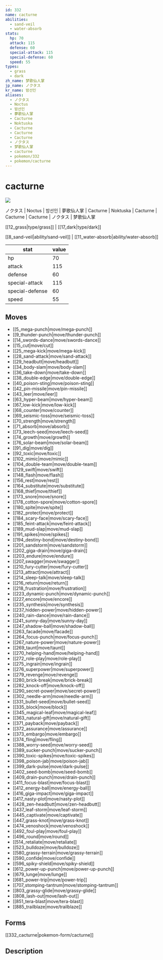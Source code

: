 ```yaml
---
id: 332
name: cacturne
abilities:
  - sand-veil
  - water-absorb
stats:
  hp: 70
  attack: 115
  defense: 60
  special-attack: 115
  special-defense: 60
  speed: 55
types:
  - grass
  - dark
zh_name: 梦歌仙人掌
jp_name: ノクタス
kr_name: 밤선인
aliases:
  - ノクタス
  - Noctus
  - 밤선인
  - 夢歌仙人掌
  - Cacturne
  - Noktuska
  - Cacturne
  - Cacturne
  - Cacturne
  - ノクタス
  - 梦歌仙人掌
  - cacturne
  - pokemon/332
  - pokemon/cacturne
---
```

# cacturne

![](https://raw.githubusercontent.com/PokeAPI/sprites/master/sprites/pokemon/332.png)

ノクタス | Noctus | 밤선인 | 夢歌仙人掌 | Cacturne | Noktuska | Cacturne | Cacturne | Cacturne | ノクタス | 梦歌仙人掌

[[12_grass|type/grass]] | [[17_dark|type/dark]]

[[8_sand-veil|ability/sand-veil]] | [[11_water-absorb|ability/water-absorb]]

|stat|value|
|---|---|
|hp|70|
|attack|115|
|defense|60|
|special-attack|115|
|special-defense|60|
|speed|55|


## Moves

- [[5_mega-punch|move/mega-punch]]
- [[9_thunder-punch|move/thunder-punch]]
- [[14_swords-dance|move/swords-dance]]
- [[15_cut|move/cut]]
- [[25_mega-kick|move/mega-kick]]
- [[28_sand-attack|move/sand-attack]]
- [[29_headbutt|move/headbutt]]
- [[34_body-slam|move/body-slam]]
- [[36_take-down|move/take-down]]
- [[38_double-edge|move/double-edge]]
- [[40_poison-sting|move/poison-sting]]
- [[42_pin-missile|move/pin-missile]]
- [[43_leer|move/leer]]
- [[63_hyper-beam|move/hyper-beam]]
- [[67_low-kick|move/low-kick]]
- [[68_counter|move/counter]]
- [[69_seismic-toss|move/seismic-toss]]
- [[70_strength|move/strength]]
- [[71_absorb|move/absorb]]
- [[73_leech-seed|move/leech-seed]]
- [[74_growth|move/growth]]
- [[76_solar-beam|move/solar-beam]]
- [[91_dig|move/dig]]
- [[92_toxic|move/toxic]]
- [[102_mimic|move/mimic]]
- [[104_double-team|move/double-team]]
- [[129_swift|move/swift]]
- [[148_flash|move/flash]]
- [[156_rest|move/rest]]
- [[164_substitute|move/substitute]]
- [[168_thief|move/thief]]
- [[173_snore|move/snore]]
- [[178_cotton-spore|move/cotton-spore]]
- [[180_spite|move/spite]]
- [[182_protect|move/protect]]
- [[184_scary-face|move/scary-face]]
- [[185_feint-attack|move/feint-attack]]
- [[189_mud-slap|move/mud-slap]]
- [[191_spikes|move/spikes]]
- [[194_destiny-bond|move/destiny-bond]]
- [[201_sandstorm|move/sandstorm]]
- [[202_giga-drain|move/giga-drain]]
- [[203_endure|move/endure]]
- [[207_swagger|move/swagger]]
- [[210_fury-cutter|move/fury-cutter]]
- [[213_attract|move/attract]]
- [[214_sleep-talk|move/sleep-talk]]
- [[216_return|move/return]]
- [[218_frustration|move/frustration]]
- [[223_dynamic-punch|move/dynamic-punch]]
- [[227_encore|move/encore]]
- [[235_synthesis|move/synthesis]]
- [[237_hidden-power|move/hidden-power]]
- [[240_rain-dance|move/rain-dance]]
- [[241_sunny-day|move/sunny-day]]
- [[247_shadow-ball|move/shadow-ball]]
- [[263_facade|move/facade]]
- [[264_focus-punch|move/focus-punch]]
- [[267_nature-power|move/nature-power]]
- [[269_taunt|move/taunt]]
- [[270_helping-hand|move/helping-hand]]
- [[272_role-play|move/role-play]]
- [[275_ingrain|move/ingrain]]
- [[276_superpower|move/superpower]]
- [[279_revenge|move/revenge]]
- [[280_brick-break|move/brick-break]]
- [[282_knock-off|move/knock-off]]
- [[290_secret-power|move/secret-power]]
- [[302_needle-arm|move/needle-arm]]
- [[331_bullet-seed|move/bullet-seed]]
- [[335_block|move/block]]
- [[345_magical-leaf|move/magical-leaf]]
- [[363_natural-gift|move/natural-gift]]
- [[371_payback|move/payback]]
- [[372_assurance|move/assurance]]
- [[373_embargo|move/embargo]]
- [[374_fling|move/fling]]
- [[388_worry-seed|move/worry-seed]]
- [[389_sucker-punch|move/sucker-punch]]
- [[390_toxic-spikes|move/toxic-spikes]]
- [[398_poison-jab|move/poison-jab]]
- [[399_dark-pulse|move/dark-pulse]]
- [[402_seed-bomb|move/seed-bomb]]
- [[409_drain-punch|move/drain-punch]]
- [[411_focus-blast|move/focus-blast]]
- [[412_energy-ball|move/energy-ball]]
- [[416_giga-impact|move/giga-impact]]
- [[417_nasty-plot|move/nasty-plot]]
- [[428_zen-headbutt|move/zen-headbutt]]
- [[437_leaf-storm|move/leaf-storm]]
- [[445_captivate|move/captivate]]
- [[447_grass-knot|move/grass-knot]]
- [[474_venoshock|move/venoshock]]
- [[492_foul-play|move/foul-play]]
- [[496_round|move/round]]
- [[514_retaliate|move/retaliate]]
- [[523_bulldoze|move/bulldoze]]
- [[580_grassy-terrain|move/grassy-terrain]]
- [[590_confide|move/confide]]
- [[596_spiky-shield|move/spiky-shield]]
- [[612_power-up-punch|move/power-up-punch]]
- [[679_lunge|move/lunge]]
- [[681_power-trip|move/power-trip]]
- [[707_stomping-tantrum|move/stomping-tantrum]]
- [[803_grassy-glide|move/grassy-glide]]
- [[808_lash-out|move/lash-out]]
- [[851_tera-blast|move/tera-blast]]
- [[885_trailblaze|move/trailblaze]]

## Forms



[[332_cacturne|pokemon-form/cacturne]]

## Description




